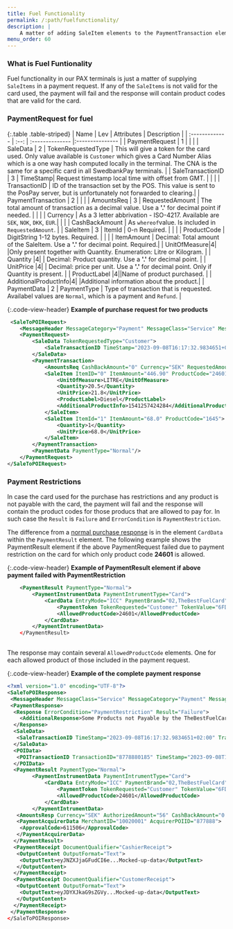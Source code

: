 ```yaml
---
title: Fuel Functionality
permalink: /:path/fuelfunctionality/
description: |
    A matter of adding SaleItem elements to the PaymentTransaction element in a PaymentRequest.
menu_order: 60
---
```

### What is Fuel Funtionality

Fuel functionality in our PAX terminals is just a matter of supplying `SaleItems` in a payment request. If any of the `SaleItems` is not valid for the card used, the payment will fail and the response will contain product codes that are valid for the card.

### PaymentRequest for fuel

{:.table .table-striped}
| Name | Lev | Attributes | Description |
| :------------- | :--: | :-------------- |:--------------- |
| PaymentRequest | 1 | | |
| SaleData | 2 | TokenRequestedType | This will give a token for the card used. Only value available is `Customer` which gives a Card Number Alias which is a one way hash computed locally in the terminal. The CNA is the same for a specific card in all SwedbankPay terminals. |
| SaleTransactionID | 3 | TimeStamp| Request timestamp local time with offset from GMT. |
|   | | TransactionID | ID of the transaction set by the POS. This value is sent to the PosPay server, but is unfortunately not forwarded to clearing.|
| PaymentTransaction | 2 | | |
| AmountsReq | 3 | RequestedAmount | The total amount of transaction as a decimal value. Use a **'.'** for decimal point if needed. |
|   | | Currency | As a 3 letter abbrivation - ISO-4217. Available are `SEK`, `NOK`, `DKK`, `EUR`.|
|  | | CashBackAmount | As `whereof`value. Is included in `RequestedAmount`. |
| SaleItem | 3 | ItemId | 0-n Required. |
|  | | ProductCode | DigitString 1-12 bytes. Required. |
|  | | ItemAmount | Decimal: Total amount of the SaleItem. Use a **'.'** for decimal point. Required.|
| UnitOfMeasure|4| |Only present together with Quantity. Enumeration: Litre or Kilogram. |
| Quantity |4| | Decimal: Product quantity. Use a **'.'** for decimal point. |
| UnitPrice |4| | Decimal: price per unit. Use a **'.'** for decimal point. Only if Quantity is present. |
| ProductLabel |4||Name of product purchased. |
| AdditionalProductInfo|4| |Additional information about the product.|
| PaymentData | 2 | PaymentType | Type of transaction that is requested. Availabel values are `Normal`, which is a payment and `Refund`. |

{:.code-view-header}
**Example of purchase request for two products**

```xml
 <SaleToPOIRequest>
    <MessageHeader MessageCategory="Payment" MessageClass="Service" MessageType="Request" POIID="A-POIID" ProtocolVersion="3.1" SaleID="1" ServiceID="1524253497"/>
    <PaymentRequest>
        <SaleData TokenRequestedType="Customer">
            <SaleTransactionID TimeStamp="2023-09-08T16:17:32.9834651+02:00" TransactionID="1524253496"/>
        </SaleData>
        <PaymentTransaction>
            <AmountsReq CashBackAmount="0" Currency="SEK" RequestedAmount="514.90"/>
            <SaleItem ItemID="0" ItemAmount="446.90" ProductCode="24601">
                <UnitOfMeasure>LITRE</UnitOfMeasure>
                <Quantity>20.5</Quantity>
                <UnitPrice>21.8</UnitPrice>
                <ProductLabel>Diesel</ProductLabel>
                <AdditionalProductInfo>1541257424284</AdditionalProductInfo>
            </SaleItem>
            <SaleItem ItemId="1" ItemAmount="68.0" ProductCode="1645">
                <Quantity>1</Quantity>
                <UnitPrice>68.0</UnitPrice>
            </SaleItem>
        </PaymentTransaction>
        <PaymentData PaymentType="Normal"/>
    </PaymentRequest>
</SaleToPOIRequest>
```

### Payment Restrictions

In case the card used for the purchase has restrictions and any product is not payable with the card, the payment will fail and the response will contain the product codes for those producs that are allowed to pay for. In such case the `Result` is `Failure` and `ErrorCondition` is `PaymentRestriction`.

The difference from a [normal purchase response][normalpurchaseresponse] is in the element `CardData` within the `PaymentResult` element. The following example shows the PaymentResult element if the above PaymentRequest failed due to payment restriction on the card for which only product code **24601** is allowed.

{:.code-view-header}
**Example of PaymentResult element if above payment failed with PaymentRestriction**

```xml
    <PaymentResult PaymentType="Normal">
        <PaymentInstrumentData PaymentIntrumentType="Card">
            <CardData EntryMode="ICC" PaymentBrand="02,TheBestFuelCard" MaskedPAN="12345*******2020" />
                <PaymentToken TokenRequested="Customer" TokenValue="6FD955C23A48A041D881003CDBF836DC59F89CE0ECA8288129696CDF9BB8B8DD67F233" />
                <AllowedProductCode>24601</AllowedProductCode>
            </CardData>
        </PaymentIntrumentData>
    </PaymentResult>
                    
```

The response may contain several `AllowedProductCode` elements. One for each allowed product of those included in the payment request.

{:.code-view-header}
**Example of the complete payment response**

```xml
<?xml version="1.0" encoding="UTF-8"?>
<SaleToPOIResponse>
 <MessageHeader MessageClass="Service" MessageCategory="Payment" MessageType="Response" ServiceID="1524253497" SaleID="1" POIID="A-POIID"/>
 <PaymentResponse>
  <Response ErrorCondition="PaymentRestriction" Result="Failure">
    <AdditionalResponse>Some Products not Payable by the TheBestFuelCard</AdditionalResponse>
  </Response>
  <SaleData>
   <SaleTransactionID TimeStamp="2023-09-08T16:17:32.9834651+02:00" TransactionID="1524253496"/>
  </SaleData>
  <POIData>
   <POITransactionID TransactionID="8778880185" TimeStamp="2023-09-08T14:17:32.999Z"/>
  </POIData>
  <PaymentResult PaymentType="Normal">
        <PaymentInstrumentData PaymentIntrumentType="Card">
            <CardData EntryMode="ICC" PaymentBrand="02,TheBestFuelCard" MaskedPAN="12345*******2020" />
                <PaymentToken TokenRequested="Customer" TokenValue="6FD955C23A48A041D881003CDBF836DC59F89CE0ECA8288129696CDF9BB8B8DD67F233" />
                <AllowedProductCode>24601</AllowedProductCode>
            </CardData>
        </PaymentIntrumentData>
   <AmountsResp Currency="SEK" AuthorizedAmount="56" CashBackAmount="0.00"/>
   <PaymentAcquirerData MerchantID="10020001" AcquirerPOIID="877888">
    <ApprovalCode>611506</ApprovalCode>
   </PaymentAcquirerData>
  </PaymentResult>
  <PaymentReceipt DocumentQualifier="CashierReceipt">
   <OutputContent OutputFormat="Text">
    <OutputText>eyJNZXJjaGFudCI6e...Mocked-up-data</OutputText>
   </OutputContent>
  </PaymentReceipt>
  <PaymentReceipt DocumentQualifier="CustomerReceipt">
   <OutputContent OutputFormat="Text">
    <OutputText>eyJDYXJkaG9sZGVy...Mocked-up-data</OutputText>
   </OutputContent>
  </PaymentReceipt>
 </PaymentResponse>
</SaleToPOIResponse>
```

[normalpurchaseresponse]: /pax-terminal/resources/normal-purchase-response
